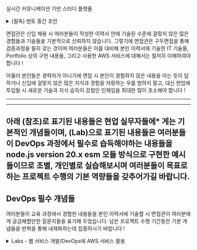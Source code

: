 
실시간 커뮤니케이션 기반 스터디 플랫폼

<details>
<summary>(필독) 멘토 중간 조언</summary>

현재 여러분들의 마음 속에 여러 혼란스러운 생각들이 있을 것이라고 사료됩니다. 
    
다양하고 복잡한 여러 IT 기술들을 단기에 익혀야 하는 것이 여러분들의 현재 상황이라 혼란스러움은 당연한 현상이라 생각됩니다. 
    
아직 신뢰를 구축해가는 단계이지만, 멘토인 제가 여러분들 입장이라 고민해보며 다음과 같은 질문들을 던져보고자 합니다.
    
- Java를 배우고 Spring Framework을 배워 이제 익숙해졌는데 Node.js라는 언어를 왜 지금 시점에 배워야하는지 ?
- Kubernetes를 힘들게 배운 후 이를 기반으로 프로젝트를 진행하려는데 Serverless를 왜 또 배워야하는지 ?
- AWS에 많은 서비스들을 어떤 기준으로 선택해서 진행하는 프로젝트에 어떻게 활용해야할지 ?
    
  이제 멘토 입장에서 여러분들이 갖을법한 위의 혼란스러움에 대한 의문들을  다음의 기준으로 다시 정리해 보고자 합니다.
    
- 지금까지 배워 익숙해지려는 Java와 Spring 외에 만약 Node.js라는 새로운 언어를 경험한다면 여러분들은 IT 시장 취업에 선택의 폭이 훨씬 더 넓어지게되고, 프로그래밍 언어의 속성을 더 깊게 이해할 수 있게될 것입니다.
- MSA의 핵심 영역인 Container 외에 Serverless를 경험하게 되면 여러분들은 동일하게 IT 시장 취업에 선택의 폭이 훨씬 더 넓어지게되고, 추가적으로 채용 시 높은 경쟁 상황을 피해갈 수 있습니다.
- AWS의 핵심 서비스들 몇개만 잘 사용해도 취업 시 많은 가점들을 받게됩니다. 다만 올바른 이해를와 올바른 기준으로 서비스를 선택했음을 면접관에게 설명한다 여러분들은 훨씬 더 높은 가점들을 받을 수 있습니다.
- 무엇보다도 IT 채용 시장에서 ‘DevOps’ 영역은 다른 영역보다 경쟁률이 낮고, 남은 기간 여러분들이 기본 역량을 갖추는데 최선을 다하고, 취업에 필요한 것들을 철저히 준비 한다면 여러분의 취업 성공률은 상대적으로 훨씬 더 높아질 수 있습니다.
    
  이제부터 여러분들은 남은 기간 프로젝트 수행의 기회를 통해 다음의 것들에 집중하면서 팀 프로젝트를 수행해야 합니다.
    
- 현재 진행하고 있는 프로젝트를 잘 활용해 취업 시 꼭 필요한 경쟁력있는 ‘개인 Portfolio’를 각자 갖추어야하는 것,
- 구두 면접 시 현장 전문가의 다양한 DevOps 기본기 평가를 통과할 여러분의 역량들을 갖추는 것
    
  아울러 IT 업계 취업을 위해서 위 전투 아이템 외에 추가적으로 꼭 갖추어야할 중요한 몇가지 소양들이 있습니다. 
    
- ‘치열하게 생각하며 문제를 해결하는 능력’,
- ‘지금 생각하는게 맞는지 긴밀히 소통하는 열린 겸손함’,
- 그리고 ‘긴장하며 생각과 소통을 계속해가는 성실함’.
    
  남은 프로젝트 수행 기간동안 여러분들이 이 소양들의 개념을 기본기로 갖추며 동시에 ‘개인 Portfolio’와 ‘DevOps 기본기’를  잘 준비해가길 바랍니다.  다음 주 월요일에 온라인 상에서 뵙겠습니다. 포기하지 말고 열심히 생각하면서 끝까지 완주 하면 좋은 결과 기대해볼만하니 같이 뛰어 봅시다 !  
</details>

면접관은 신입 채용 시 여러분들이 작성한 이력서 안에 기술된 수준에 걸맞지 않은 많은 경험들과 기술들을 기본적으로 신뢰하지 않습니다. 그렇기에 면접관은 구두면접을 통해 검증과정을 필히 갖는 것이며 여러분들은 이를 대비해 본인 이력서에 기술한 IT 기술들, Portfolio 상의 구현 내용들, 그리고 사용한 AWS 서비스에 대해서는 철저히 이해하여야 합니다 !  

아울러 본인들은 경력자가 아니기에 면접 시 본인이 경험하지 않은 내용을 아는 듯이 답하거나 신입에 걸맞지 않은 많은 지식과 경험을 자랑하는 우를 범하지 말고, 대신 현업에 투입될 시 새로운 기술과 지식 습득이 강점인 인재임을 최대한 많이 호소해야 합니다 !



---

---

아래 (참조)로 표기된 내용들은 현업 실무자들에* 게는 기본적인 개념들이며, (Lab)으로 표기된 내용들은 여러분들이 DevOps 과정에서 필수로 습득해야하는 내용들을 node.js version 20.x esm 모듈 방식으로 구현한 예시들이므로 조별, 개인별로 실습해보시며 여러분들이 목표로하는 프로젝트 수행의 기본 역량들을 갖추어가길 바랍니다.
---
DevOps 필수 개념들
---
여러분들이 교육 과정에서 경험한 내용들을 본인 이력서에 기술할 시 면접관이 여러분에게 궁금해할만한 질문지들을 표기해 두었습니다.  남은 프로젝트 수행 기간동안 기본 개념들을 반복을 통해 내재화하는데 집중하시기 바랍니다  !







<details>
<summary>Labs - 웹 서비스 개발/DevOps에 AWS 서비스 활용</summary>
취업 시 단순 프로그래머 지원이 아닌 DevOps로 지원을 염두해 둔다면 아래 AWS 핵심 서비스들에 대한 숙지가 매우 중요합니다 !  취업 경쟁력을 높이기 위해서는 본인 역량과 정체성을 DevOps로 목표를 설정해두고 옵션으로 프로그래머로서도 역량을 끌어올리는 것이 취업에 매우 좋은 전략이라고 생각됩니다 !  참고로 시장에서 DevOps 경력자들은 단순 프로그래머 경력자들 보다 같은 경력 기간 시 더 높은 연봉과 처우를 받고 있습니다. <br>
- [x] 1. [~~IT 서비스 유형에 따른  AWS 서비스들~~](https://github.com/andle7/Labs-DevOps-AWS-prac/tree/AWS-services-by-IT-service-type)
- [x] 2. [~~MSA 구현 방식에 따른  AWS 서비스들~~](https://github.com/andle7/Labs-DevOps-AWS-prac/tree/AWS-Services-According-to-MSA-Implementation-Method)
- [x] 3. [~~Managed 기준에 따른 AWS 서비스들~~](https://github.com/andle7/Labs-DevOps-AWS-prac/tree/AWS-services-according-to-Managed-criteria)
- [x] 4. [~~On Demand 기준에 따른 AWS 서비스들~~](https://github.com/andle7/Labs-DevOps-AWS-prac/tree/AWS-services-according-to-On-Demand-standards)
- [x] 5. [~~Frontend 서비스에 활용되는 AWS 서비스들~~](https://github.com/andle7/Labs-DevOps-AWS-prac/tree/AWS-services-used-in-frontend-services)
- [x] 6. [~~Backend 서비스에 활용되는 AWS 서비스들~~](https://github.com/andle7/Labs-DevOps-AWS-prac/tree/AWS-services-used-in-backend-services)
- [x] 7. [~~Storage 서비스 개발에 활용되는  AWS  서비스들~~](https://github.com/andle7/Labs-DevOps-AWS-prac/tree/AWS-services-used-in-storage-service-development)
- [x] 8. [~~Database 서비스 개발에 활용되는 AWS  서비스들~~](https://github.com/andle7/Labs-DevOps-AWS-prac/tree/AWS-services-used-in-database-service-development)
- [x] 9. [~~CI/CD  AWS 서비스들~~](https://github.com/andle7/Labs-DevOps-AWS-prac/tree/CI/CD-AWS-Services)
- [x] 10. [~~CORS 보안 적용 AWS 서비스들~~](https://github.com/andle7/Labs-DevOps-AWS-prac/tree/CORS-enabled-AWS-services)
- [x] 11. [~~Serverless 방식의 AWS 서비스들~~](https://github.com/andle7/Labs-DevOps-AWS-prac/tree/Serverless-AWS-services)
- [x] 12. [~~프로그래밍 언어별 Lambda 구현 예시~~](https://github.com/andle7/Labs-DevOps-AWS-prac/tree/Lambda-implementation-examples-for-each-programming-language)
- [x] 13. [~~Infra as a Code (IaC)~~](https://github.com/andle7/Labs-DevOps-AWS-prac/tree/Infra-as-a-Code-(IaC))
- [x] 14. [~~Container Basic - ECS, ECR~~](https://github.com/andle7/Labs-DevOps-AWS-prac/tree/Container-Basic-ECS-ECR)
- [x] 15. [~~Serverless Basic - Lambda, API Gateway, DynamoDB~~](https://github.com/andle7/Labs-DevOps-AWS-prac/tree/Serverless-Basic-Lambda-API-Gateway-DynamoDB)
- [x] 16. [~~DynamoDB~~](https://github.com/andle7/Labs-DevOps-AWS-prac/tree/DynamoDB)
- [x] 17. [~~Serverless To Do Service 구현 - Lambda, API Gateway~~](https://github.com/andle7/Labs-DevOps-AWS-prac/tree/Serverless-To-Do-Service-Lambda-API-Gateway-mono-repo-prac)
- [x] 18. [~~Serverless To Do Service에 IaC 적용 - Serverless Framework~~](https://github.com/andle7/Labs-DevOps-AWS-prac/tree/Serverless-To-Do-Service-IaC-Serverless-Framework-mono-repo-prac)

</details>
